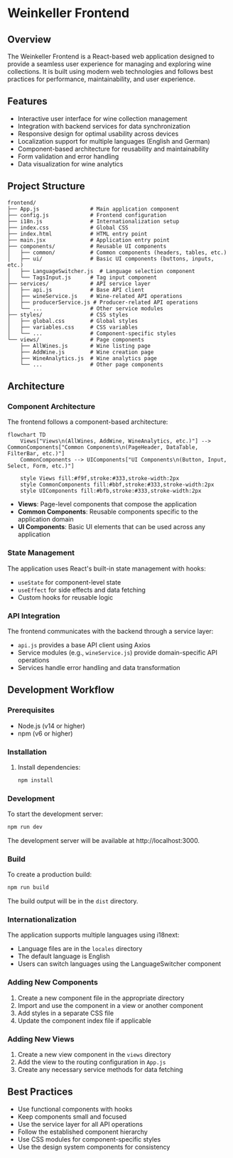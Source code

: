 # Weinkeller Frontend

## Overview
The Weinkeller Frontend is a React-based web application designed to provide a seamless user experience for managing and exploring wine collections. It is built using modern web technologies and follows best practices for performance, maintainability, and user experience.

## Features
- Interactive user interface for wine collection management
- Integration with backend services for data synchronization
- Responsive design for optimal usability across devices
- Localization support for multiple languages (English and German)
- Component-based architecture for reusability and maintainability
- Form validation and error handling
- Data visualization for wine analytics

## Project Structure
```
frontend/
├── App.js                # Main application component
├── config.js             # Frontend configuration
├── i18n.js               # Internationalization setup
├── index.css             # Global CSS
├── index.html            # HTML entry point
├── main.jsx              # Application entry point
├── components/           # Reusable UI components
│   ├── common/           # Common components (headers, tables, etc.)
│   ├── ui/               # Basic UI components (buttons, inputs, etc.)
│   ├── LanguageSwitcher.js  # Language selection component
│   └── TagsInput.js      # Tag input component
├── services/             # API service layer
│   ├── api.js            # Base API client
│   ├── wineService.js    # Wine-related API operations
│   ├── producerService.js # Producer-related API operations
│   └── ...               # Other service modules
├── styles/               # CSS styles
│   ├── global.css        # Global styles
│   ├── variables.css     # CSS variables
│   └── ...               # Component-specific styles
└── views/                # Page components
    ├── AllWines.js       # Wine listing page
    ├── AddWine.js        # Wine creation page
    ├── WineAnalytics.js  # Wine analytics page
    └── ...               # Other page components
```

## Architecture

### Component Architecture
The frontend follows a component-based architecture:

```mermaid
flowchart TD
    Views["Views\n(AllWines, AddWine, WineAnalytics, etc.)"] --> CommonComponents["Common Components\n(PageHeader, DataTable, FilterBar, etc.)"]
    CommonComponents --> UIComponents["UI Components\n(Button, Input, Select, Form, etc.)"]
    
    style Views fill:#f9f,stroke:#333,stroke-width:2px
    style CommonComponents fill:#bbf,stroke:#333,stroke-width:2px
    style UIComponents fill:#bfb,stroke:#333,stroke-width:2px
```

- **Views**: Page-level components that compose the application
- **Common Components**: Reusable components specific to the application domain
- **UI Components**: Basic UI elements that can be used across any application

### State Management
The application uses React's built-in state management with hooks:
- `useState` for component-level state
- `useEffect` for side effects and data fetching
- Custom hooks for reusable logic

### API Integration
The frontend communicates with the backend through a service layer:
- `api.js` provides a base API client using Axios
- Service modules (e.g., `wineService.js`) provide domain-specific API operations
- Services handle error handling and data transformation

## Development Workflow

### Prerequisites
- Node.js (v14 or higher)
- npm (v6 or higher)

### Installation
1. Install dependencies:
   ```bash
   npm install
   ```

### Development
To start the development server:
```bash
npm run dev
```

The development server will be available at http://localhost:3000.

### Build
To create a production build:
```bash
npm run build
```

The build output will be in the `dist` directory.

### Internationalization
The application supports multiple languages using i18next:
- Language files are in the `locales` directory
- The default language is English
- Users can switch languages using the LanguageSwitcher component

### Adding New Components
1. Create a new component file in the appropriate directory
2. Import and use the component in a view or another component
3. Add styles in a separate CSS file
4. Update the component index file if applicable

### Adding New Views
1. Create a new view component in the `views` directory
2. Add the view to the routing configuration in `App.js`
3. Create any necessary service methods for data fetching

## Best Practices
- Use functional components with hooks
- Keep components small and focused
- Use the service layer for all API operations
- Follow the established component hierarchy
- Use CSS modules for component-specific styles
- Use the design system components for consistency
